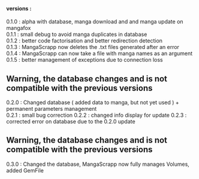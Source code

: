 #### versions :

0.1.0 : alpha with database, manga download and and manga update on mangafox<br />
0.1.1 : small debug to avoid manga duplicates in database<br />
0.1.2 : better code factorisation and better redirection detection<br />
0.1.3 : MangaScrapp now deletes the .txt files generated after an error<br />
0.1.4 : MangaScrapp can now take a file with manga names as an argument<br />
0.1.5 : better management of exceptions due to connection loss<br />

## Warning, the database changes and is not compatible with the previous versions

0.2.0 : Changed database ( added data to manga, but not yet used ) + permanent parameters management<br />
0.2.1 : small bug correction
0.2.2 : changed info display for update
0.2.3 : corrected error on database due to the 0.2.0 update

## Warning, the database changes and is not compatible with the previous versions

0.3.0 : Changed the database, MangaScrapp now fully manages Volumes, added GemFile<br />
